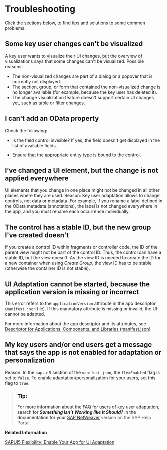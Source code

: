 <!-- loio35274280504f42cd87cc4fd3d403ca91 -->

# Troubleshooting

Click the sections below, to find tips and solutions to some common problems.



<a name="loio35274280504f42cd87cc4fd3d403ca91__visualization"/>

## Some key user changes can't be visualized

A key user wants to visualize their UI changes, but the overview of visualizations says that some changes can't be visualized. Possible reasons:

-   The non-visualized changes are part of a dialog or a popover that is currently not displayed.
-   The section, group, or form that contained the non-visualized change is no longer available \(for example, because the key user has deleted it\).
-   The change visualization feature doesn't support certain UI changes yet, such as table or filter changes.



<a name="loio35274280504f42cd87cc4fd3d403ca91__section_gwc_l5d_zz"/>

## I can't add an OData property

Check the following:

-   Is the field control invisible? If yes, the field doesn't get displayed in the list of available fields.

-   Ensure that the appropriate entity type is bound to the control.




<a name="loio35274280504f42cd87cc4fd3d403ca91__section_bmb_v5d_zz"/>

## I’ve changed a UI element, but the change is not applied everywhere

UI elements that you change in one place might not be changed in all other places where they are used. Reason: Key user adaptation allows to change controls, not data or metadata. For example, if you rename a label defined in the OData metadata \(annotations\), the label is not changed everywhere in the app, and you must rename each occurrence individually.



<a name="loio35274280504f42cd87cc4fd3d403ca91__section_hbc_2xd_zz"/>

## The control has a stable ID, but the new group I've created doesn't

If you create a control ID within fragments or controller code, the ID of the parent view might not be part of the control ID. Thus, the control can have a stable ID, but the view doesn't. As the view ID is needed to create the ID for a new container when using *Create Group*, the view ID has to be stable \(otherwise the container ID is not stable\).



<a name="loio35274280504f42cd87cc4fd3d403ca91__section_s4v_tl1_h2b"/>

## UI Adaptation cannot be started, because the application version is missing or incorrect

This error refers to the `applicationVersion` attribute in the app descriptor \(`manifest.json` file\). If this mandatory attribute is missing or invalid, the UI cannot be adapted.

For more information about the app descriptor and its attributes, see [Descriptor for Applications, Components, and Libraries \(manifest.json\)](../04_Essentials/descriptor-for-applications-components-and-libraries-manifest-json-be0cf40.md)



<a name="loio35274280504f42cd87cc4fd3d403ca91__section_ufg_pfb_chb"/>

## My key users and/or end users get a message that says the app is not enabled for adaptation or personalization

Reason: In the `sap.ui5` section of the `manifest.json`, the `flexEnabled` flag is set to `false`. To enable adaptation/personalization for your users, set this flag to `true`.



> ### Tip:  
> For more information about the FAQ for users of key user adaptation, search for ***Something Isn’t Working like It Should?*** in the documentation for your [SAP NetWeaver](https://help.sap.com/viewer/p/SAP_NETWEAVER) version on the SAP Help Portal.

**Related Information**  


[SAPUI5 Flexibility: Enable Your App for UI Adaptation](sapui5-flexibility-enable-your-app-for-ui-adaptation-f1430c0.md "Here's what you have to consider when developing apps that support UI adaptation.")

